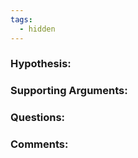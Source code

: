 ```yaml
---
tags:
  - hidden
---
```

### Hypothesis:


### Supporting Arguments:


### Questions:


### Comments: